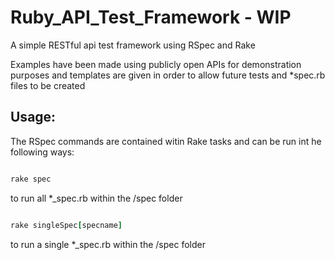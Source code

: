 # Ruby_API_Test_Framework - WIP

A simple RESTful api test framework using RSpec and Rake

Examples have been made using publicly open APIs for demonstration purposes and templates are given in order to allow future tests and *spec.rb files to be created



## Usage:
The RSpec commands are contained witin Rake tasks and can be run int he following ways:

```ruby

rake spec

```

to run all *_spec.rb within the /spec folder




```ruby

rake singleSpec[specname]

```

to run a single *_spec.rb within the /spec folder
